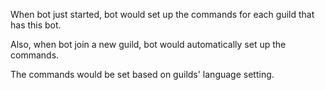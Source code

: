 When bot just started, bot would set up the commands for each guild that has this bot. 

Also, when bot join a new guild, bot would automatically set up the commands. 

The commands would be set based on guilds' language setting. 
